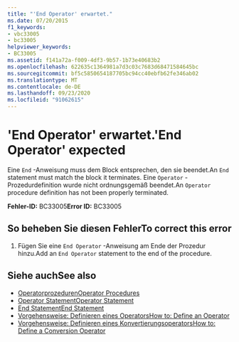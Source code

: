 ```yaml
---
title: "'End Operator' erwartet."
ms.date: 07/20/2015
f1_keywords:
- vbc33005
- bc33005
helpviewer_keywords:
- BC33005
ms.assetid: f141a72a-f009-4df3-9b57-1b73e40683b2
ms.openlocfilehash: 622635c1364981a7d3c03c7683d68471584645bc
ms.sourcegitcommit: bf5c5850654187705bc94cc40ebfb62fe346ab02
ms.translationtype: MT
ms.contentlocale: de-DE
ms.lasthandoff: 09/23/2020
ms.locfileid: "91062615"
---
```

# <a name="end-operator-expected"></a><span data-ttu-id="16c95-102">'End Operator' erwartet.</span><span class="sxs-lookup"><span data-stu-id="16c95-102">'End Operator' expected</span></span>

<span data-ttu-id="16c95-103">Eine `End` -Anweisung muss dem Block entsprechen, den sie beendet.</span><span class="sxs-lookup"><span data-stu-id="16c95-103">An `End` statement must match the block it terminates.</span></span> <span data-ttu-id="16c95-104">Eine `Operator` -Prozedurdefinition wurde nicht ordnungsgemäß beendet.</span><span class="sxs-lookup"><span data-stu-id="16c95-104">An `Operator` procedure definition has not been properly terminated.</span></span>  
  
 <span data-ttu-id="16c95-105">**Fehler-ID:** BC33005</span><span class="sxs-lookup"><span data-stu-id="16c95-105">**Error ID:** BC33005</span></span>  
  
## <a name="to-correct-this-error"></a><span data-ttu-id="16c95-106">So beheben Sie diesen Fehler</span><span class="sxs-lookup"><span data-stu-id="16c95-106">To correct this error</span></span>  
  
1. <span data-ttu-id="16c95-107">Fügen Sie eine `End Operator` -Anweisung am Ende der Prozedur hinzu.</span><span class="sxs-lookup"><span data-stu-id="16c95-107">Add an `End Operator` statement to the end of the procedure.</span></span>  
  
## <a name="see-also"></a><span data-ttu-id="16c95-108">Siehe auch</span><span class="sxs-lookup"><span data-stu-id="16c95-108">See also</span></span>

- [<span data-ttu-id="16c95-109">Operatorprozeduren</span><span class="sxs-lookup"><span data-stu-id="16c95-109">Operator Procedures</span></span>](../programming-guide/language-features/procedures/operator-procedures.md)
- [<span data-ttu-id="16c95-110">Operator Statement</span><span class="sxs-lookup"><span data-stu-id="16c95-110">Operator Statement</span></span>](../language-reference/statements/operator-statement.md)
- [<span data-ttu-id="16c95-111">End Statement</span><span class="sxs-lookup"><span data-stu-id="16c95-111">End Statement</span></span>](../language-reference/statements/end-statement.md)
- [<span data-ttu-id="16c95-112">Vorgehensweise: Definieren eines Operators</span><span class="sxs-lookup"><span data-stu-id="16c95-112">How to: Define an Operator</span></span>](../programming-guide/language-features/procedures/how-to-define-an-operator.md)
- [<span data-ttu-id="16c95-113">Vorgehensweise: Definieren eines Konvertierungsoperators</span><span class="sxs-lookup"><span data-stu-id="16c95-113">How to: Define a Conversion Operator</span></span>](../programming-guide/language-features/procedures/how-to-define-a-conversion-operator.md)
